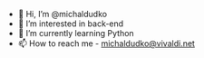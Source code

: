 - 👋 Hi, I’m @michaldudko
- 👀 I’m interested in back-end
- 🌱 I’m currently learning Python
- 📫 How to reach me - michaldudko@vivaldi.net

<!---
michaldudko/michaldudko is a ✨ special ✨ repository because its `README.md` (this file) appears on your GitHub profile.
You can click the Preview link to take a look at your changes.
--->
